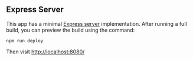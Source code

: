 ## Express Server

This app has a minimal [Express server](https://expressjs.com/) implementation. After running a full build, you can preview the build using the command:

```
npm run deploy
```

Then visit [http://localhost:8080/](http://localhost:8080/)
